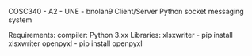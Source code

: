 COSC340 - A2 - UNE - bnolan9
Client/Server Python socket messaging system

Requirements:
compiler: 
    Python 3.xx
Libraries:
    xlsxwriter - pip install xlsxwriter
    openpyxl - pip install openpyxl